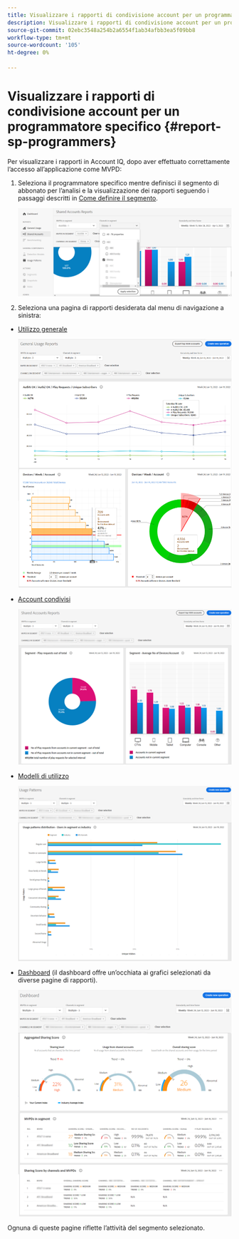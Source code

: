 ```yaml
---
title: Visualizzare i rapporti di condivisione account per un programmatore specifico
description: Visualizzare i rapporti di condivisione account per un programmatore specifico
source-git-commit: 02ebc3548a254b2a6554f1ab34afbb3ea5f09bb8
workflow-type: tm+mt
source-wordcount: '105'
ht-degree: 0%

---
```


# Visualizzare i rapporti di condivisione account per un programmatore specifico {#report-sp-programmers}

Per visualizzare i rapporti in Account IQ, dopo aver effettuato correttamente l’accesso all’applicazione come MVPD:

1. Seleziona il programmatore specifico mentre definisci il segmento di abbonato per l’analisi e la visualizzazione dei rapporti seguendo i passaggi descritti in [Come definire il segmento](/help/AccountIQ/howto-select-segment-timeframe.md).

   ![seleziona canali](assets/programmer-selection.png)


1. Seleziona una pagina di rapporti desiderata dal menu di navigazione a sinistra:

* [Utilizzo generale](/help/AccountIQ/general-usage-reports.md)

  ![](assets/specific-mvpd-gen-usage.png)
* [Account condivisi](/help/AccountIQ/shared-acc-reports.md)

  ![](assets/specific-mvpd-shared-acc.png)
* [Modelli di utilizzo](/help/AccountIQ/usage-patterns.md)

  ![](assets/specific-mvpd-usage-pattern.png)

* [Dashboard](/help/AccountIQ/dashboard.md) (il dashboard offre un’occhiata ai grafici selezionati da diverse pagine di rapporti).

  ![](assets/specific-mvpd-dashboard.png)

Ognuna di queste pagine riflette l’attività del segmento selezionato.
